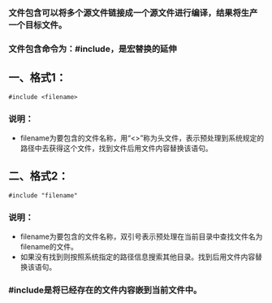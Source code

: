 ### 文件包含可以将多个源文件链接成一个源文件进行编译，结果将生产一个目标文件。

### 文件包含命令为：#include，是宏替换的延伸

## 一、格式1：
```
#include <filename>
```
### 说明：
* filename为要包含的文件名称，用“<>”称为头文件，表示预处理到系统规定的路径中去获得这个文件，找到文件后用文件内容替换该语句。

## 二、格式2：
```
#include "filename"
```
### 说明：  
* filename为要包含的文件名称，双引号表示预处理在当前目录中查找文件名为filename的文件。
* 如果没有找到则按照系统指定的路径信息搜索其他目录。找到后用文件内容替换该语句。

### #include是将已经存在的文件内容嵌到当前文件中。
